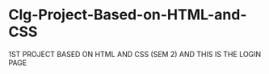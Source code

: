 # Clg-Project-Based-on-HTML-and-CSS
1ST PROJECT BASED ON HTML AND CSS (SEM 2) AND THIS IS THE LOGIN PAGE
